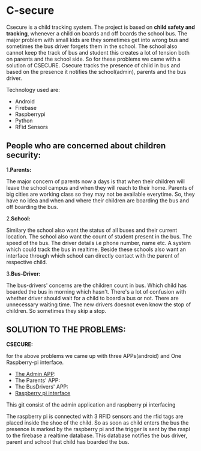 # C-secure
Csecure is a child tracking system. 
The project is based on **child safety and tracking**, whenever a child on boards and off boards the school bus.
The major problem with small kids are they sometimes get into wrong bus and sometimes the bus driver forgets them in the school. The school also cannot keep the track of bus and student this creates a lot of tension both on parents and the school side. So for these problems we came with a solution of CSECURE. Csecure tracks the presence of child in bus and based on the presence it notifies the school(admin), parents and the bus driver.

Technology used are:
* Android
* Firebase
* Raspberrypi
* Python 
* RFid Sensors


## People who are concerned about children security:

1.**Parents:**

The major concern of parents now a days is that when their children will leave the school campus and when they will reach to their home. Parents of big cities are working class so they may not be available everytime. So, they have no idea and when and where their children are boarding the bus and off boarding the bus.

2.**School:**

Similary the school also want the status of all buses and their current location. The school also want the count of student present in the bus. The speed of the bus. The driver details i.e phone number, name etc. A system which could track the bus in realtime. Beside these schools also want an interface through which school can directly contact with the parent of respective child.

3.**Bus-Driver:**

The bus-drivers' concerns are the children count in bus. Which child has boarded the bus in morning which hasn't. There's a lot of confusion with whether driver should wait for a child to board a bus or not. There are unnecessary waiting time.
The new drivers doesnot even know the stop of children. So sometimes they skip a stop.

## SOLUTION TO THE PROBLEMS:

**CSECURE:**

for the above problems we came up with three APPs(android) and One Raspberry-pi interface.
* [The Admin APP](https://github.com/vishalsingh9423/C-secure/tree/master/Admin): 
* The Parents' APP:
* The BusDrivers' APP:
* [Raspberry pi interface](https://github.com/mahimamandhana0503/C-secure/blob/master/spifile.py)


This git consist of the admin application and raspberry pi interfacing

The raspberry pi is connected with 3 RFID sensors and the rfid tags are placed inside the shoe of the child. So as soon as child enters the bus the presence is marked by the raspberry pi and the trigger is sent by the raspi to the firebase a realtime database. This database notifies the bus driver, parent and school that child has boarded the bus.




